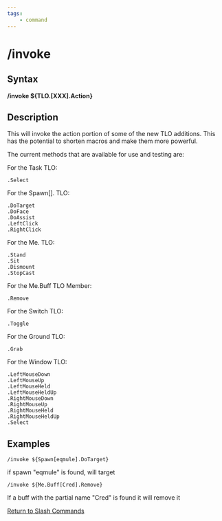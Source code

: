 ```yaml
---
tags:
    - command
---
```

# /invoke

## Syntax

**/invoke ${TLO.[XXX].Action}**

## Description

This will invoke the action portion of some of the new TLO additions. This has the potential to shorten macros and make them more powerful.

The current methods that are available for use and testing are:

For the Task TLO:

`.Select`

For the Spawn[]. TLO:

`.DoTarget`  
`.DoFace`  
`.DoAssist`  
`.LeftClick`  
`.RightClick`

For the Me. TLO:

`.Stand`  
`.Sit`  
`.Dismount`  
`.StopCast`

For the Me.Buff TLO Member:

`.Remove`

For the Switch TLO:

`.Toggle`

For the Ground TLO:

`.Grab`

For the Window TLO:

`.LeftMouseDown`  
`.LeftMouseUp`  
`.LeftMouseHeld`  
`.LeftMouseHeldUp`  
`.RightMouseDown`  
`.RightMouseUp`  
`.RightMouseHeld`  
`.RightMouseHeldUp`  
`.Select`

## Examples

`/invoke ${Spawn[eqmule].DoTarget}`

if spawn "eqmule" is found, will target

`/invoke ${Me.Buff[Cred].Remove}`

If a buff with the partial name "Cred" is found it will remove it

[Return to Slash Commands](..//)

